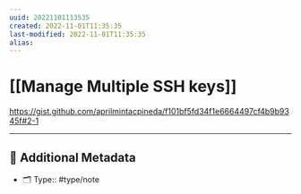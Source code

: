 ```yaml
---
uuid: 20221101113535
created: 2022-11-01T11:35:35
last-modified: 2022-11-01T11:35:35
alias:
---
```



# [[Manage Multiple SSH keys]]

https://gist.github.com/aprilmintacpineda/f101bf5fd34f1e6664497cf4b9b9345f#2-1

---

## 📇 Additional Metadata

- 🗂 Type:: #type/note
